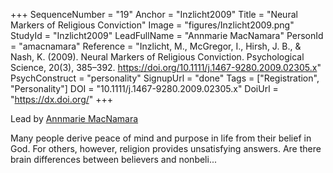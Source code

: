 +++
SequenceNumber = "19"
Anchor = "Inzlicht2009"
Title = "Neural Markers of Religious Conviction"
Image = "figures/Inzlicht2009.png"
StudyId = "Inzlicht2009"
LeadFullName = "Annmarie MacNamara"
PersonId = "amacnamara"
Reference = "Inzlicht, M., McGregor, I., Hirsh, J. B., & Nash, K. (2009). Neural Markers of Religious Conviction. Psychological Science, 20(3), 385–392. https://doi.org/10.1111/j.1467-9280.2009.02305.x"
PsychConstruct = "personality"
SignupUrl = "done"
Tags = ["Registration", "Personality"]
DOI = "10.1111/j.1467-9280.2009.02305.x"
DoiUrl = "https://dx.doi.org/"
+++

Lead by [Annmarie MacNamara](/people/#amacnamara)

Many people derive peace of mind and purpose in life from their belief in God. For others, however, religion provides unsatisfying answers. Are there brain differences between believers and nonbeli...